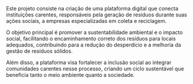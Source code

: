 Este projeto consiste na criação de uma plataforma digital que conecta instituições carentes, responsáveis pela geração de resíduos durante suas ações sociais, a empresas especializadas em coleta e reciclagem.

O objetivo principal é promover a sustentabilidade ambiental e o impacto social, facilitando o encaminhamento correto dos resíduos para locais adequados, contribuindo para a redução do desperdício e a melhoria da gestão de resíduos sólidos.

Além disso, a plataforma visa fortalecer a inclusão social ao integrar comunidades carentes nesse processo, criando um ciclo sustentável que beneficia tanto o meio ambiente quanto a sociedade.

